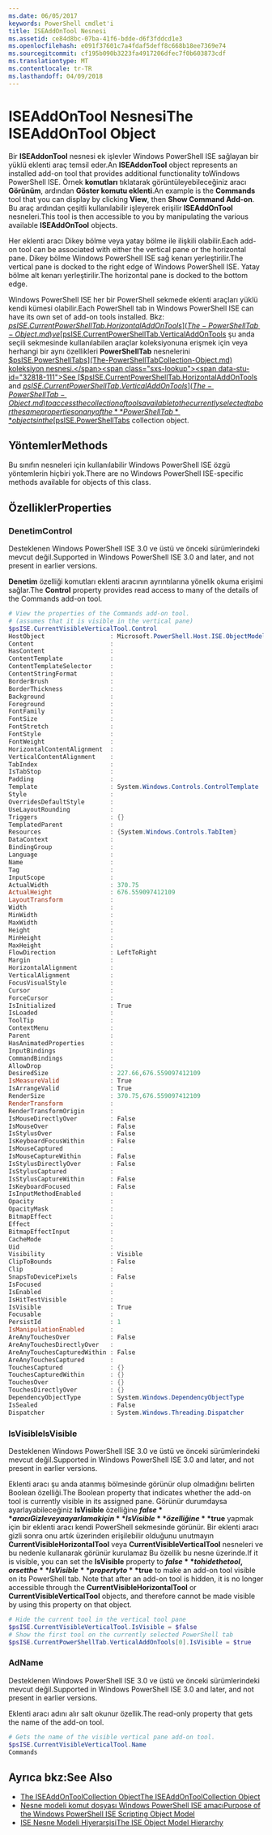 ```yaml
---
ms.date: 06/05/2017
keywords: PowerShell cmdlet'i
title: ISEAddOnTool Nesnesi
ms.assetid: ce84d8bc-07ba-41f6-bdde-d6f3fddcd1e3
ms.openlocfilehash: e091f37601c7a4fdaf5deff8c668b18ee7369e74
ms.sourcegitcommit: cf195b090b3223fa4917206dfec7f0b603873cdf
ms.translationtype: MT
ms.contentlocale: tr-TR
ms.lasthandoff: 04/09/2018
---
```

# <a name="the-iseaddontool-object"></a><span data-ttu-id="32818-103">ISEAddOnTool Nesnesi</span><span class="sxs-lookup"><span data-stu-id="32818-103">The ISEAddOnTool Object</span></span>

<span data-ttu-id="32818-104">Bir **ISEAddonTool** nesnesi ek işlevler Windows PowerShell ISE sağlayan bir yüklü eklenti araç temsil eder.</span><span class="sxs-lookup"><span data-stu-id="32818-104">An **ISEAddonTool** object represents an installed add-on tool that provides additional functionality toWindows PowerShell ISE.</span></span> <span data-ttu-id="32818-105">Örnek **komutları** tıklatarak görüntüleyebileceğiniz aracı **Görünüm**, ardından **Göster komutu eklenti**.</span><span class="sxs-lookup"><span data-stu-id="32818-105">An example is the **Commands** tool that you can display by clicking **View**, then **Show Command Add-on**.</span></span> <span data-ttu-id="32818-106">Bu araç ardından çeşitli kullanılabilir işleyerek erişilir **ISEAddOnTool** nesneleri.</span><span class="sxs-lookup"><span data-stu-id="32818-106">This tool is then accessible to you by manipulating the various available **ISEAddOnTool** objects.</span></span>

<span data-ttu-id="32818-107">Her eklenti aracı Dikey bölme veya yatay bölme ile ilişkili olabilir.</span><span class="sxs-lookup"><span data-stu-id="32818-107">Each add-on tool can be associated with either the vertical pane or the horizontal pane.</span></span> <span data-ttu-id="32818-108">Dikey bölme Windows PowerShell ISE sağ kenarı yerleştirilir.</span><span class="sxs-lookup"><span data-stu-id="32818-108">The vertical pane is docked to the right edge of Windows PowerShell ISE.</span></span> <span data-ttu-id="32818-109">Yatay bölme alt kenarı yerleştirilir.</span><span class="sxs-lookup"><span data-stu-id="32818-109">The horizontal pane is docked to the bottom edge.</span></span>

<span data-ttu-id="32818-110">Windows PowerShell ISE her bir PowerShell sekmede eklenti araçları yüklü kendi kümesi olabilir.</span><span class="sxs-lookup"><span data-stu-id="32818-110">Each PowerShell tab in Windows PowerShell ISE can have its own set of add-on tools installed.</span></span> <span data-ttu-id="32818-111">Bkz: [$psISE.CurrentPowerShellTab.HorizontalAddOnTools](The-PowerShellTab-Object.md) ve [$psISE.CurrentPowerShellTab.VerticalAddOnTools](The-PowerShellTab-Object.md) şu anda seçili sekmesinde kullanılabilen araçlar koleksiyonuna erişmek için veya herhangi bir aynı özellikleri **PowerShellTab** nesnelerini [$psISE.PowerShellTabs](The-PowerShellTabCollection-Object.md) koleksiyon nesnesi.</span><span class="sxs-lookup"><span data-stu-id="32818-111">See [$psISE.CurrentPowerShellTab.HorizontalAddOnTools](The-PowerShellTab-Object.md) and [$psISE.CurrentPowerShellTab.VerticalAddOnTools](The-PowerShellTab-Object.md) to access the collection of tools available to the currently selected tab or the same properties on any of the **PowerShellTab** objects in the [$psISE.PowerShellTabs](The-PowerShellTabCollection-Object.md) collection object.</span></span>

## <a name="methods"></a><span data-ttu-id="32818-112">Yöntemler</span><span class="sxs-lookup"><span data-stu-id="32818-112">Methods</span></span>

<span data-ttu-id="32818-113">Bu sınıfın nesneleri için kullanılabilir Windows PowerShell ISE özgü yöntemlerin hiçbiri yok.</span><span class="sxs-lookup"><span data-stu-id="32818-113">There are no Windows PowerShell ISE-specific methods available for objects of this class.</span></span>

## <a name="properties"></a><span data-ttu-id="32818-114">Özellikler</span><span class="sxs-lookup"><span data-stu-id="32818-114">Properties</span></span>

### <a name="control"></a><span data-ttu-id="32818-115">Denetim</span><span class="sxs-lookup"><span data-stu-id="32818-115">Control</span></span>

<span data-ttu-id="32818-116">Desteklenen Windows PowerShell ISE 3.0 ve üstü ve önceki sürümlerindeki mevcut değil.</span><span class="sxs-lookup"><span data-stu-id="32818-116">Supported in Windows PowerShell ISE 3.0 and later, and not present in earlier versions.</span></span>

<span data-ttu-id="32818-117">**Denetim** özelliği komutları eklenti aracının ayrıntılarına yönelik okuma erişimi sağlar.</span><span class="sxs-lookup"><span data-stu-id="32818-117">The **Control** property provides read access to many of the details of the Commands add-on tool.</span></span>

```powershell
# View the properties of the Commands add-on tool.
# (assumes that it is visible in the vertical pane)
$psISE.CurrentVisibleVerticalTool.Control
HostObject                  : Microsoft.PowerShell.Host.ISE.ObjectModelRoot
Content                     :
HasContent                  :
ContentTemplate             :
ContentTemplateSelector     :
ContentStringFormat         :
BorderBrush                 :
BorderThickness             :
Background                  :
Foreground                  :
FontFamily                  :
FontSize                    :
FontStretch                 :
FontStyle                   :
FontWeight                  :
HorizontalContentAlignment  :
VerticalContentAlignment    :
TabIndex                    :
IsTabStop                   :
Padding                     :
Template                    : System.Windows.Controls.ControlTemplate
Style                       :
OverridesDefaultStyle       :
UseLayoutRounding           :
Triggers                    : {}
TemplatedParent             :
Resources                   : {System.Windows.Controls.TabItem}
DataContext                 :
BindingGroup                :
Language                    :
Name                        :
Tag                         :
InputScope                  :
ActualWidth                 : 370.75
ActualHeight                : 676.559097412109
LayoutTransform             :
Width                       :
MinWidth                    :
MaxWidth                    :
Height                      :
MinHeight                   :
MaxHeight                   :
FlowDirection               : LeftToRight
Margin                      :
HorizontalAlignment         :
VerticalAlignment           :
FocusVisualStyle            :
Cursor                      :
ForceCursor                 :
IsInitialized               : True
IsLoaded                    :
ToolTip                     :
ContextMenu                 :
Parent                      :
HasAnimatedProperties       :
InputBindings               :
CommandBindings             :
AllowDrop                   :
DesiredSize                 : 227.66,676.559097412109
IsMeasureValid              : True
IsArrangeValid              : True
RenderSize                  : 370.75,676.559097412109
RenderTransform             :
RenderTransformOrigin       :
IsMouseDirectlyOver         : False
IsMouseOver                 : False
IsStylusOver                : False
IsKeyboardFocusWithin       : False
IsMouseCaptured             :
IsMouseCaptureWithin        : False
IsStylusDirectlyOver        : False
IsStylusCaptured            :
IsStylusCaptureWithin       : False
IsKeyboardFocused           : False
IsInputMethodEnabled        :
Opacity                     :
OpacityMask                 :
BitmapEffect                :
Effect                      :
BitmapEffectInput           :
CacheMode                   :
Uid                         :
Visibility                  : Visible
ClipToBounds                : False
Clip                        :
SnapsToDevicePixels         : False
IsFocused                   :
IsEnabled                   :
IsHitTestVisible            :
IsVisible                   : True
Focusable                   :
PersistId                   : 1
IsManipulationEnabled       :
AreAnyTouchesOver           : False
AreAnyTouchesDirectlyOver   :
AreAnyTouchesCapturedWithin : False
AreAnyTouchesCaptured       :
TouchesCaptured             : {}
TouchesCapturedWithin       : {}
TouchesOver                 : {}
TouchesDirectlyOver         : {}
DependencyObjectType        : System.Windows.DependencyObjectType
IsSealed                    : False
Dispatcher                  : System.Windows.Threading.Dispatcher
```

### <a name="isvisible"></a><span data-ttu-id="32818-118">IsVisible</span><span class="sxs-lookup"><span data-stu-id="32818-118">IsVisible</span></span>

<span data-ttu-id="32818-119">Desteklenen Windows PowerShell ISE 3.0 ve üstü ve önceki sürümlerindeki mevcut değil.</span><span class="sxs-lookup"><span data-stu-id="32818-119">Supported in Windows PowerShell ISE 3.0 and later, and not present in earlier versions.</span></span>

<span data-ttu-id="32818-120">Eklenti aracı şu anda atanmış bölmesinde görünür olup olmadığını belirten Boolean özelliği.</span><span class="sxs-lookup"><span data-stu-id="32818-120">The Boolean property that indicates whether the add-on tool is currently visible in its assigned pane.</span></span> <span data-ttu-id="32818-121">Görünür durumdaysa ayarlayabileceğiniz **IsVisible** özelliğine **$false** aracı Gizle veya ayarlamak için **IsVisible** özelliğine **$true** yapmak için bir eklenti aracı kendi PowerShell sekmesinde görünür. Bir eklenti aracı gizli sonra onu artık üzerinden erişilebilir olduğunu unutmayın **CurrentVisibleHorizontalTool** veya **CurrentVisibleVerticalTool** nesneleri ve bu nedenle kullanarak görünür kurulamaz Bu özellik bu nesne üzerinde.</span><span class="sxs-lookup"><span data-stu-id="32818-121">If it is visible, you can set the **IsVisible** property to **$false** to hide the tool, or set the **IsVisible** property to **$true** to make an add-on tool visible on its PowerShell tab. Note that after an add-on tool is hidden, it is no longer accessible through the **CurrentVisibleHorizontalTool** or **CurrentVisibleVerticalTool** objects, and therefore cannot be made visible by using this property on that object.</span></span>

```powershell
# Hide the current tool in the vertical tool pane
$psISE.CurrentVisibleVerticalTool.IsVisible = $false
# Show the first tool on the currently selected PowerShell tab
$psISE.CurrentPowerShellTab.VerticalAddOnTools[0].IsVisible = $true
```

### <a name="name"></a><span data-ttu-id="32818-122">Ad</span><span class="sxs-lookup"><span data-stu-id="32818-122">Name</span></span>

<span data-ttu-id="32818-123">Desteklenen Windows PowerShell ISE 3.0 ve üstü ve önceki sürümlerindeki mevcut değil.</span><span class="sxs-lookup"><span data-stu-id="32818-123">Supported in Windows PowerShell ISE 3.0 and later, and not present in earlier versions.</span></span>

<span data-ttu-id="32818-124">Eklenti aracı adını alır salt okunur özellik.</span><span class="sxs-lookup"><span data-stu-id="32818-124">The read-only property that gets the name of the add-on tool.</span></span>

```powershell
# Gets the name of the visible vertical pane add-on tool.
$psISE.CurrentVisibleVerticalTool.Name
Commands
```

## <a name="see-also"></a><span data-ttu-id="32818-125">Ayrıca bkz:</span><span class="sxs-lookup"><span data-stu-id="32818-125">See Also</span></span>

- [<span data-ttu-id="32818-126">The ISEAddOnToolCollection Object</span><span class="sxs-lookup"><span data-stu-id="32818-126">The ISEAddOnToolCollection Object</span></span>](The-ISEAddOnToolCollection-Object.md)
- [<span data-ttu-id="32818-127">Nesne modeli komut dosyası Windows PowerShell ISE amacı</span><span class="sxs-lookup"><span data-stu-id="32818-127">Purpose of the Windows PowerShell ISE Scripting Object Model</span></span>](Purpose-of-the-Windows-PowerShell-ISE-Scripting-Object-Model.md)
- [<span data-ttu-id="32818-128">ISE Nesne Modeli Hiyerarşisi</span><span class="sxs-lookup"><span data-stu-id="32818-128">The ISE Object Model Hierarchy</span></span>](The-ISE-Object-Model-Hierarchy.md)